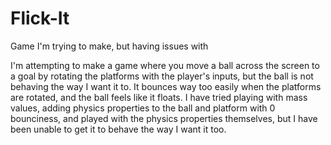 # Flick-It
Game I'm trying to make, but having issues with

I'm attempting to make a game where you move a ball across the screen to a goal by rotating the platforms with the player's inputs, but 
the ball is not behaving the way I want it to. It bounces way too easily when the platforms are rotated, and the ball feels like it floats. 
I have tried playing with mass values, adding physics properties to the ball and platform with 0 bounciness, and played with the 
physics properties themselves, but I have been unable to get it to behave the way I want it too.
